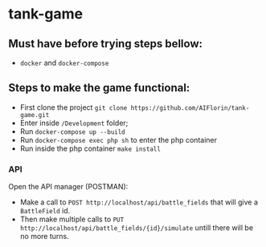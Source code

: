# tank-game
## Must have before trying steps bellow:
* `docker` and `docker-compose`
## Steps to make the game functional:
* First clone the project `git clone https://github.com/AIFlorin/tank-game.git`
* Enter inside `/Development` folder;
* Run `docker-compose up --build`
* Run `docker-compose exec php sh` to enter the php container
* Run inside the php container `make install`

### API
Open the API manager (POSTMAN):
* Make a call to `POST http://localhost/api/battle_fields` that will give a `BattleField` id.
* Then make multiple calls to `PUT http://localhost/api/battle_fields/{id}/simulate` untill there will be no more turns.
